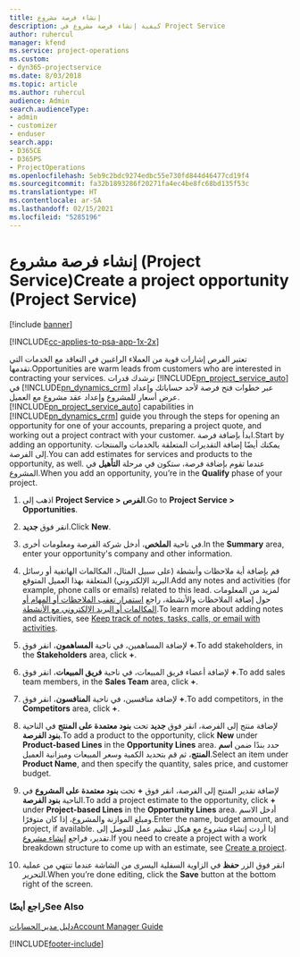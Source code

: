 ```yaml
---
title: إنشاء فرصة مشروع
description: كيفية إنشاء فرصة مشروع في Project Service
author: ruhercul
manager: kfend
ms.service: project-operations
ms.custom:
- dyn365-projectservice
ms.date: 8/03/2018
ms.topic: article
ms.author: ruhercul
audience: Admin
search.audienceType:
- admin
- customizer
- enduser
search.app:
- D365CE
- D365PS
- ProjectOperations
ms.openlocfilehash: 5eb9c2bdc9274edbc55e730fd844d46477cd19f4
ms.sourcegitcommit: fa32b1893286f20271fa4ec4be8fc68bd135f53c
ms.translationtype: HT
ms.contentlocale: ar-SA
ms.lasthandoff: 02/15/2021
ms.locfileid: "5285196"
---
```

# <a name="create-a-project-opportunity-project-service"></a><span data-ttu-id="8dfc7-103">إنشاء فرصة مشروع (Project Service)</span><span class="sxs-lookup"><span data-stu-id="8dfc7-103">Create a project opportunity (Project Service)</span></span>

[!include [banner](../includes/psa-now-project-operations.md)]

[!INCLUDE[cc-applies-to-psa-app-1x-2x](../includes/cc-applies-to-psa-app-1x-2x.md)]

<span data-ttu-id="8dfc7-104">تعتبر الفرص إشارات قوية من العملاء الراغبين في التعاقد مع الخدمات التي تقدمها.</span><span class="sxs-lookup"><span data-stu-id="8dfc7-104">Opportunities are warm leads from customers who are interested in contracting your services.</span></span> <span data-ttu-id="8dfc7-105">ترشدك قدرات [!INCLUDE[pn_project_service_auto](../includes/pn-project-service-auto.md)] في [!INCLUDE[pn_dynamics_crm](../includes/pn-dynamics-crm.md)] عبر خطوات فتح فرصة لأحد حساباتك وإعداد عرض أسعار للمشروع وإعداد عقد مشروع مع العميل.</span><span class="sxs-lookup"><span data-stu-id="8dfc7-105">[!INCLUDE[pn_project_service_auto](../includes/pn-project-service-auto.md)] capabilities in [!INCLUDE[pn_dynamics_crm](../includes/pn-dynamics-crm.md)] guide you through the steps for opening an opportunity for one of your accounts, preparing a project quote, and working out a project contract with your customer.</span></span> <span data-ttu-id="8dfc7-106">ابدأ بإضافة فرصة.</span><span class="sxs-lookup"><span data-stu-id="8dfc7-106">Start by adding an opportunity.</span></span> <span data-ttu-id="8dfc7-107">يمكنك أيضًا إضافة التقديرات المتعلقة بالخدمات والمنتجات إلى الفرصة.</span><span class="sxs-lookup"><span data-stu-id="8dfc7-107">You can add estimates for services and products to the opportunity, as well.</span></span> <span data-ttu-id="8dfc7-108">عندما تقوم بإضافة فرصة، ستكون في مرحلة **التأهيل** في المشروع.</span><span class="sxs-lookup"><span data-stu-id="8dfc7-108">When you add an opportunity, you’re in the **Qualify** phase of your project.</span></span>  
  
1.  <span data-ttu-id="8dfc7-109">اذهب إلى **Project Service > الفرص**.</span><span class="sxs-lookup"><span data-stu-id="8dfc7-109">Go to **Project Service > Opportunities**.</span></span>  
  
2.  <span data-ttu-id="8dfc7-110">انقر فوق **جديد**.</span><span class="sxs-lookup"><span data-stu-id="8dfc7-110">Click **New**.</span></span>  
  
3.  <span data-ttu-id="8dfc7-111">في ناحية **الملخص**، أدخل شركة الفرصة ومعلومات أخرى.</span><span class="sxs-lookup"><span data-stu-id="8dfc7-111">In the **Summary** area, enter your opportunity's company and other information.</span></span>  
  
4.  <span data-ttu-id="8dfc7-112">قم بإضافة أية ملاحظات وأنشطة (على سبيل المثال، المكالمات الهاتفية أو رسائل البريد الإلكتروني) المتعلقة بهذا العميل المتوقع.</span><span class="sxs-lookup"><span data-stu-id="8dfc7-112">Add any notes and activities (for example, phone calls or emails) related to this lead.</span></span> <span data-ttu-id="8dfc7-113">لمزيد من المعلومات حول إضافة الملاحظات والأنشطة، راجع [استمرار تعقب الملاحظات أو المهام أو المكالمات أو البريد الإلكتروني مع الأنشطة](https://docs.microsoft.com/dynamics365/customerengagement/on-premises/basics/work-with-activities).</span><span class="sxs-lookup"><span data-stu-id="8dfc7-113">To learn more about adding notes and activities, see [Keep track of notes, tasks, calls, or email with activities](https://docs.microsoft.com/dynamics365/customerengagement/on-premises/basics/work-with-activities).</span></span>  
  
5.  <span data-ttu-id="8dfc7-114">لإضافة المساهمين، في ناحية **المساهمون**، انقر فوق **+**.</span><span class="sxs-lookup"><span data-stu-id="8dfc7-114">To add stakeholders, in the **Stakeholders** area, click **+**.</span></span>  
  
6.  <span data-ttu-id="8dfc7-115">لإضافة أعضاء فريق المبيعات، في ناحية **فريق المبيعات**، انقر فوق **+**.</span><span class="sxs-lookup"><span data-stu-id="8dfc7-115">To add sales team members, in the **Sales Team** area, click **+**.</span></span>  
  
7.  <span data-ttu-id="8dfc7-116">لإضافة منافسين، في ناحية **المنافسون**، انقر فوق **+**.</span><span class="sxs-lookup"><span data-stu-id="8dfc7-116">To add competitors, in the **Competitors** area, click **+**.</span></span>  
  
8.  <span data-ttu-id="8dfc7-117">لإضافة منتج إلى الفرصة، انقر فوق **جديد** تحت **بنود معتمدة على المنتج‬** في الناحية **بنود الفرصة‬**.</span><span class="sxs-lookup"><span data-stu-id="8dfc7-117">To add a product to the opportunity, click **New** under **Product-based Lines** in the **Opportunity Lines** area.</span></span> <span data-ttu-id="8dfc7-118">حدد بندًا ضمن **اسم المنتج**، ثم قم بتحديد الكمية وسعر المبيعات وميزانية العميل‬.</span><span class="sxs-lookup"><span data-stu-id="8dfc7-118">Select an item under **Product Name**, and then specify the quantity, sales price, and customer budget.</span></span>  
  
9. <span data-ttu-id="8dfc7-119">لإضافة تقدير المنتج إلى الفرصة، انقر فوق **+** تحت **بنود معتمدة على المشروع** في الناحية **بنود الفرصة**.</span><span class="sxs-lookup"><span data-stu-id="8dfc7-119">To add a project estimate to the opportunity, click **+** under **Project-based Lines** in the **Opportunity Lines** area.</span></span> <span data-ttu-id="8dfc7-120">أدخل الاسم ومبلغ الموازنة والمشروع، إذا كان متوفرًا.</span><span class="sxs-lookup"><span data-stu-id="8dfc7-120">Enter the name, budget amount, and project, if available.</span></span> <span data-ttu-id="8dfc7-121">إذا أردت إنشاء مشروع مع هيكل تنظيم عمل للتوصل إلى تقدير، فراجع [إنشاء مشروع](../psa/create-project.md).</span><span class="sxs-lookup"><span data-stu-id="8dfc7-121">If you need to create a project with a work breakdown structure to come up with an estimate, see [Create a project](../psa/create-project.md).</span></span>  
  
10. <span data-ttu-id="8dfc7-122">انقر فوق الزر **حفظ** في الزاوية السفلية اليسرى من الشاشة عندما تنتهي من عملية التحرير.</span><span class="sxs-lookup"><span data-stu-id="8dfc7-122">When you’re done editing, click the **Save** button at the bottom right of the screen.</span></span>  
  
### <a name="see-also"></a><span data-ttu-id="8dfc7-123">راجع أيضًا</span><span class="sxs-lookup"><span data-stu-id="8dfc7-123">See Also</span></span>  
 [<span data-ttu-id="8dfc7-124">دليل مدير الحسابات</span><span class="sxs-lookup"><span data-stu-id="8dfc7-124">Account Manager Guide</span></span>](../psa/account-manager-guide.md)


[!INCLUDE[footer-include](../includes/footer-banner.md)]